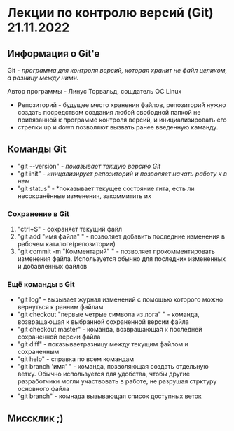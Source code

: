 # Лекции по контролю версий (Git) 21.11.2022 
## Информация о Git'e
Git - *программа для контроля версий,
которая хранит не файл целиком, а разницу между ними.*

Автор программы - Линус Торвальд, сощдатель ОС Linux
* Репозиторий - будущее место хранения файлов, репозиторий нужно создать посредством создания любой свободной
папкой не привязанной к программе
контроля версий, и инициализировать его
* стрелки up и down позволяют
вызвать ранее введенную каманду.
## Команды Git
* "git --version" - *показывает текщую версию Git*
* "git init" - *иницализирует репозиторий и позволяет начать работу к в нем*
* "git status" - *показывает текущее состояние гита, есть ли несокранённые изменения, закоммитить их
### Сохранение в Git
1. "ctrl+S" - сохраняет текущий файл
2. "git add "имя файла" " - позволяет добавить последние изменения в рабочем каталоге(репозитории)
3. "git commit -m "Комментарий" " - позволяет прокомментировать изменения файла. Используется обычно для последних измененных и добавленных файлов
### Ещё команды в Git
* "git log" - вызывает журнал изменений с помощью которого можно вернуться к ранним файлам
* "git checkout "первые четрые символа из лога" " - команда, возвращающая к выбранной сохраненной версии файла
* "git checkout master" - команда, возвращающая к последней сохраненной версии файла
* "git diff" - показываетразницу между текущим файлом и сохраненным
* "git help" - справка по всем командам
* "git branch 'имя' " - команда, позволяющая создать отдельную ветку. Обычно используется для удобства, чтобы другие разработчики могли участвовать в работе, не разрушая стрктуру основного файла
* "git branch" - комнада вызывающая список доступных веток
## Миссклик ;)
